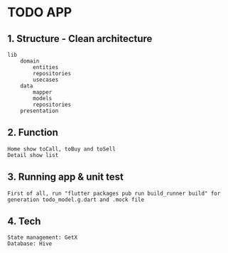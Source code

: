 # TODO APP #
## 1. Structure - Clean architecture ##
    lib
        domain
            entities
            repositories
            usecases
        data
            mapper
            models
            repositories
        presentation
## 2. Function ##
	Home show toCall, toBuy and toSell
	Detail show list
## 3. Running app & unit test ##
    First of all, run "flutter packages pub run build_runner build" for generation todo_model.g.dart and .mock file
## 4. Tech ##
    State management: GetX
    Database: Hive
